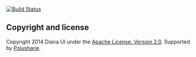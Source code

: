 [![Build Status](https://travis-ci.org/donbeave/dianaui-universal-gwtp.svg?branch=master)](https://travis-ci.org/donbeave/dianaui-universal-gwtp)

Copyright and license
---------------------

Copyright 2014 Diana UI under the [Apache License, Version 2.0](LICENSE). Supported by [Polusharie][polusharie].

[polusharie]: http://www.polusharie.com
